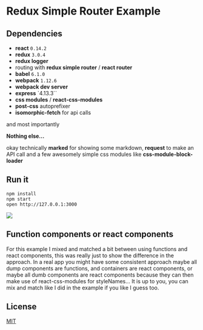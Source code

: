 Redux Simple Router Example
=====================

## Dependencies

* **react** `0.14.2`
* **redux** `3.0.4`
* **redux logger**
* routing with **redux simple router** / **react router**
* **babel** `6.1.0`
* **webpack** `1.12.6`
* **webpack dev server**
* **express** `4.13.3``
* **css modules** / **react-css-modules**
* **post-css** autoprefixer
* **isomorphic-fetch** for api calls

and most importantly

**Nothing else...**

okay technically **marked** for showing some markdown, **request** to make an API call and a few awesomely simple css modules like **css-module-block-loader**

## Run it

```
npm install
npm start
open http://127.0.0.1:3000
```

![](https://raw.githubusercontent.com/StevenIseki/redux-simple-router-example/master/screenshot.png)

## Function components or react components

For this example I mixed and matched a bit between using functions and react components, this was really just to show the difference in the approach. In a real app you might have some consistent approach maybe all dump components are functions, and containers are react components, or maybe all dumb components are react components because they can then make use of react-css-modules for styleNames... It is up to you, you can mix and match like I did in the example if you like I guess too.

## License

[MIT](http://isekivacenz.mit-license.org/)
